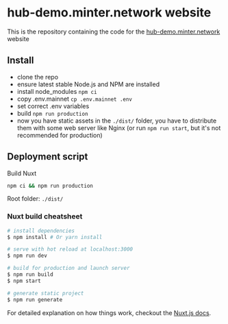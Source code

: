# hub-demo.minter.network website

This is the repository containing the code for the [hub-demo.minter.network](https://hub-demo.minter.network) website


## Install

- clone the repo
- ensure latest stable Node.js and NPM are installed
- install node_modules `npm ci`
- copy .env.mainnet `cp .env.mainnet .env`
- set correct .env variables
- build `npm run production`
- now you have static assets in the `./dist/` folder, you have to distribute them with some web server like Nginx (or run `npm run start`, but it's not recommended for production)


## Deployment script

Build Nuxt
```bash
npm ci && npm run production
```
Root folder: `./dist/`


### Nuxt build cheatsheet

``` bash
# install dependencies
$ npm install # Or yarn install

# serve with hot reload at localhost:3000
$ npm run dev

# build for production and launch server
$ npm run build
$ npm start

# generate static project
$ npm run generate
```

For detailed explanation on how things work, checkout the [Nuxt.js docs](https://github.com/nuxt/nuxt.js).
